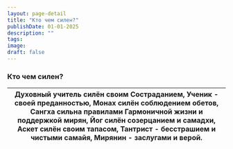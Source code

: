```yaml
---
layout: page-detail
title: "Кто чем силен?"
publishDate: 01-01-2025
description: ""
tags:
image:
draft: false
---
```


### Кто чем силен?

| Духовный учитель силён своим  Состраданием,  Ученик - своей преданностью,  Монах силён соблюдением обетов,  Сангха сильна правилами  Гармоничной жизни и поддержкой мирян,  Йог силён созерцанием и самадхи,  Аскет силён своим тапасом,  Тантрист - бесстрашием и чистыми самайя,  Мирянин - заслугами и верой. |
| ---------------------------------------------------------------------------------------------------------------------------------------------------------------------------------------------------------------------------------------------------------------------------------------------------------------- |
  
  
